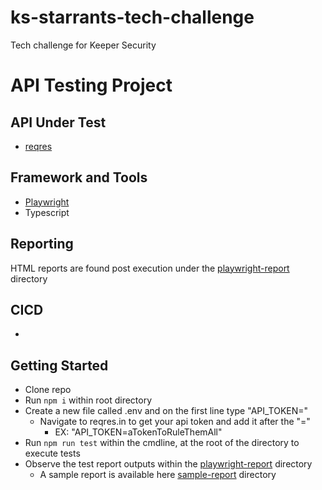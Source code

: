 # ks-starrants-tech-challenge
Tech challenge for Keeper Security

# API Testing Project

## API Under Test

- [reqres](ttps://reqres.in)


## Framework and Tools

- [Playwright](https://playwright.dev/docs/api-testing)
- Typescript


## Reporting

HTML reports are found post execution under the [playwright-report](./playwright-report/) directory


## CICD

- 

## Getting Started
- Clone repo 
- Run `npm i` within root directory
- Create a new file called .env and on the first line type "API_TOKEN="
  - Navigate to reqres.in to get your api token and add it after the "="
    - EX: "API_TOKEN=aTokenToRuleThemAll"
- Run `npm run test` within the cmdline, at the root of the directory to execute tests
- Observe the test report outputs within the [playwright-report](./playwright-report/) directory
  - A sample report is available here [sample-report](./sample-report.html) directory
